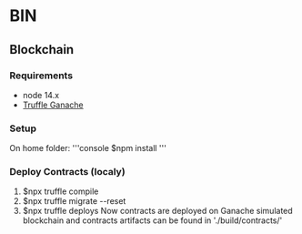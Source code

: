 # BIN 
## Blockchain
### Requirements
* node 14.x
* [Truffle Ganache](trufflesuite.com/ganache)

### Setup
On home folder:
'''console
$npm install
'''

### Deploy Contracts (localy)
1) $npx truffle compile
2) $npx truffle migrate --reset
3) $npx truffle deploys
Now contracts are deployed on Ganache simulated blockchain and contracts artifacts can be found in './build/contracts/'

